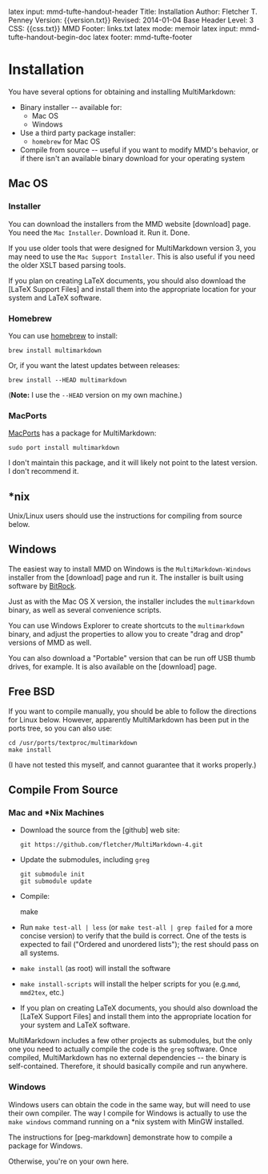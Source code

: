 latex input:	mmd-tufte-handout-header
Title:	Installation
Author:	Fletcher T. Penney
Version:	{{version.txt}}
Revised:	2014-01-04 
Base Header Level:	3
CSS:	{{css.txt}}
MMD Footer:	links.txt
latex mode:	memoir
latex input:	mmd-tufte-handout-begin-doc
latex footer:	mmd-tufte-footer


# Installation #

You have several options for obtaining and installing MultiMarkdown:

* Binary installer -- available for:
	* Mac OS
	* Windows
* Use a third party package installer:
	* `homebrew` for Mac OS 
* Compile from source -- useful if you want to modify MMD's behavior, or if there isn't an available binary download for your operating system


## Mac OS ##


### Installer ###

You can download the installers from the MMD website [download] page.  You need the `Mac Installer`.  Download it.  Run it.  Done.

If you use older tools that were designed for MultiMarkdown version 3, you may need to use the `Mac Support Installer`.  This is also useful if you need the older XSLT based parsing tools.

If you plan on creating LaTeX documents, you should also download the [LaTeX Support Files] and install them into the appropriate location for your system and LaTeX software.

### Homebrew ###

You can use [homebrew](https://github.com/Homebrew/homebrew) to install:

	brew install multimarkdown

Or, if you want the latest updates between releases:

	brew install --HEAD multimarkdown

(**Note:** I use the `--HEAD` version on my own machine.)

### MacPorts ###

[MacPorts](https://www.macports.org/) has a package for MultiMarkdown:

	sudo port install multimarkdown

I don't maintain this package, and it will likely not point to the latest version. I don't recommend it.

## *nix ##

Unix/Linux users should use the instructions for compiling from source below.

## Windows ##

The easiest way to install MMD on Windows is the `MultiMarkdown-Windows`
installer from the [download] page and run it. The installer is built using
software by [BitRock](http://bitrock.com/).

Just as with the Mac OS X version, the installer includes the `multimarkdown`
binary, as well as several convenience scripts.

You can use Windows Explorer to create shortcuts to the `multimarkdown`
binary, and adjust the properties to allow you to create "drag and drop"
versions of MMD as well.

You can also download a "Portable" version that can be run off USB thumb drives, for example.  It is also available on the [download] page.


## Free BSD ##

If you want to compile manually, you should be able to follow the directions for Linux below. However, apparently MultiMarkdown has been put in the ports tree, so you can also use:

	cd /usr/ports/textproc/multimarkdown
	make install

(I have not tested this myself, and cannot guarantee that it works properly.)


## Compile From Source ##


### Mac and *Nix Machines ###

*	Download the source from the [github] web site:

		git https://github.com/fletcher/MultiMarkdown-4.git

*	Update the submodules, including `greg`

		git submodule init
		git submodule update

*	 Compile:

		make

*	Run `make test-all | less`  (or `make test-all | grep failed` for a more concise version) to verify that the build is correct.  One of the tests is expected to fail ("Ordered and unordered lists"); the rest should pass on all systems.  
*	`make install` (as root) will install the software
*	`make install-scripts` will install the helper scripts for you (e.g.`mmd`, `mmd2tex`, etc.)
*	If you plan on creating LaTeX documents, you should also download the [LaTeX Support Files] and install them into the appropriate location for your system and LaTeX software.

MultiMarkdown includes a few other projects as submodules, but the only one you need to actually compile the code is the `greg` software.  Once compiled, MultiMarkdown has no external dependencies -- the binary is self-contained.  Therefore, it should basically compile and run anywhere. 


### Windows ###

Windows users can obtain the code in the same way, but will need to use their own compiler.  The way I compile for Windows is actually to use the `make windows` command running on a *nix system with MinGW installed.

The instructions for [peg-markdown] demonstrate how to compile a package for Windows.

Otherwise, you're on your own here.